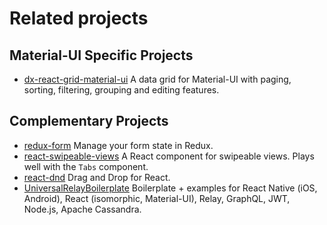 # Related projects

## Material-UI Specific Projects

- [dx-react-grid-material-ui](https://devexpress.github.io/devextreme-reactive/react/grid/) A data grid for Material-UI with paging, sorting, filtering, grouping and editing features.

## Complementary Projects

- [redux-form](http://redux-form.com/6.1.1/examples/material-ui/) Manage your form state in Redux.
- [react-swipeable-views](https://github.com/oliviertassinari/react-swipeable-views)
A React component for swipeable views. Plays well with the `Tabs` component.
- [react-dnd](http://gaearon.github.io/react-dnd/examples-sortable-simple.html) Drag and Drop for React.
- [UniversalRelayBoilerplate](https://github.com/codefoundries/UniversalRelayBoilerplate)
Boilerplate + examples for React Native (iOS, Android), React (isomorphic, Material-UI), Relay, GraphQL, JWT, Node.js, Apache Cassandra.
